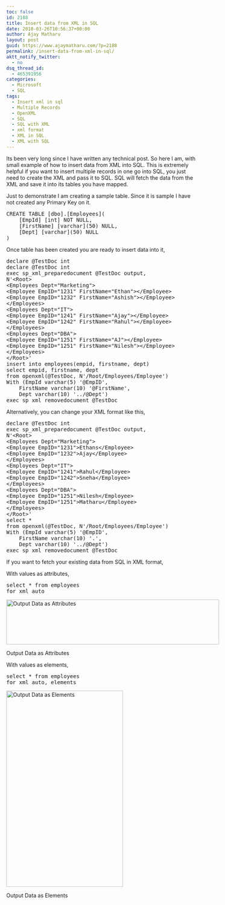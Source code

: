```yaml
---
toc: false
id: 2188
title: Insert data from XML in SQL
date: 2010-03-26T10:56:37+00:00
author: Ajay Matharu
layout: post
guid: https://www.ajaymatharu.com/?p=2188
permalink: /insert-data-from-xml-in-sql/
aktt_notify_twitter:
  - no
dsq_thread_id:
  - 465391956
categories:
  - Microsoft
  - SQL
tags:
  - Insert xml in sql
  - Multiple Records
  - OpenXML
  - SQL
  - SQL with XML
  - xml format
  - XML in SQL
  - XML with SQL
---
```

Its been very long since I have written any technical post. So here I am, with small example of how to insert data from XML into SQL. This is extremely helpful if you want to insert multiple records in one go into SQL, you just need to create the XML and pass it to SQL. SQL will fetch the data from the XML and save it into its tables you have mapped.

Just to demonstrate I am creating a sample table. Since it is sample I have not created any Primary Key on it.

<pre class="sql" name="code">CREATE TABLE [dbo].[Employees](
	[EmpId] [int] NOT NULL,
	[FirstName] [varchar](50) NULL,
	[Dept] [varchar](50) NULL
)
</pre>

Once table has been created you are ready to insert data into it,

<pre class="sql" name="code">declare @TestDoc int
declare @TestDoc int
exec sp_xml_preparedocument @TestDoc output,
N'&lt;Root>
&lt;Employees Dept="Marketing">
&lt;Employee EmpID="1231" FirstName="Ethan">&lt;/Employee>
&lt;Employee EmpID="1232" FirstName="Ashish">&lt;/Employee>
&lt;/Employees>
&lt;Employees Dept="IT">
&lt;Employee EmpID="1241" FirstName="Ajay">&lt;/Employee>
&lt;Employee EmpID="1242" FirstName="Rahul">&lt;/Employee>
&lt;/Employees>
&lt;Employees Dept="DBA">
&lt;Employee EmpID="1251" FirstName="AJ">&lt;/Employee>
&lt;Employee EmpID="1251" FirstName="Nilesh">&lt;/Employee>
&lt;/Employees>
&lt;/Root>'
insert into employees(empid, firstname, dept)
select empid, firstname, dept
from openxml(@TestDoc, N'/Root/Employees/Employee')
With (EmpId varchar(5) '@EmpID',
    FirstName varchar(10) '@FirstName',
    Dept varchar(10) '../@Dept')
exec sp_xml_removedocument @TestDoc
</pre>

Alternatively, you can change your XML format like this,

<pre class="sql" name="code">declare @TestDoc int
exec sp_xml_preparedocument @TestDoc output,
N'&lt;Root>
&lt;Employees Dept="Marketing">
&lt;Employee EmpID="1231">Ethans&lt;/Employee>
&lt;Employee EmpID="1232">Ajay&lt;/Employee>
&lt;/Employees>
&lt;Employees Dept="IT">
&lt;Employee EmpID="1241">Rahul&lt;/Employee>
&lt;Employee EmpID="1242">Sneha&lt;/Employee>
&lt;/Employees>
&lt;Employees Dept="DBA">
&lt;Employee EmpID="1251">Nilesh&lt;/Employee>
&lt;Employee EmpID="1251">Matharu&lt;/Employee>
&lt;/Employees>
&lt;/Root>'
select *
from openxml(@TestDoc, N'/Root/Employees/Employee')
With (EmpId varchar(5) '@EmpID',
    FirstName varchar(10) '.',
    Dept varchar(10) '../@Dept')
exec sp_xml_removedocument @TestDoc
</pre>



If you want to fetch your existing data from SQL in XML format,
  
With values as attributes,

<pre class="sql" name="code">select * from employees
for xml auto
</pre>

<div id="attachment_2189" style="width: 574px" class="wp-caption aligncenter">
  <img class="size-full wp-image-2189" title="Output Data as Attributes" src="https://blog.ajaymatharu.com/wp-content/uploads/2010/03/Data-as-attribute.png" alt="Output Data as Attributes" width="564" height="119" srcset="https://blog.ajaymatharu.com/wp-content/uploads/2010/03/Data-as-attribute-300x63.png 300w, https://blog.ajaymatharu.com/wp-content/uploads/2010/03/Data-as-attribute.png 564w" sizes="(max-width: 564px) 100vw, 564px" />
  
  <p class="wp-caption-text">
    Output Data as Attributes
  </p>
</div>


  

  
With values as elements,

<pre class="sql" name="code">select * from employees
for xml auto, elements
</pre>

<div id="attachment_2190" style="width: 319px" class="wp-caption aligncenter">
  <img class="size-full wp-image-2190" title="Output Data as Elements" src="https://blog.ajaymatharu.com/wp-content/uploads/2010/03/data-as-elements.png" alt="Output Data as Elements" width="309" height="519" />
  
  <p class="wp-caption-text">
    Output Data as Elements
  </p>
</div>
